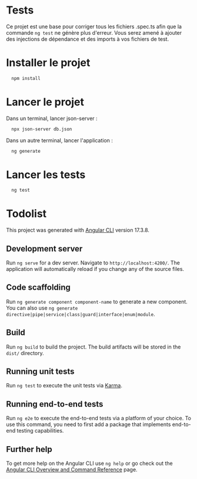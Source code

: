 # Tests
Ce projet est une base pour corriger tous les fichiers .spec.ts afin que la commande ``ng test`` ne génère plus d'erreur.
Vous serez amené à ajouter des injections de dépendance et des imports à vos fichiers de test.
# Installer le projet 
```bash
  npm install
```
# Lancer le projet 
Dans un terminal, lancer json-server :
```bash
  npx json-server db.json
```

Dans un autre terminal, lancer l'application :
```bash
  ng generate
```
# Lancer les tests 
```bash
  ng test
```
# Todolist

This project was generated with [Angular CLI](https://github.com/angular/angular-cli) version 17.3.8.

## Development server

Run `ng serve` for a dev server. Navigate to `http://localhost:4200/`. The application will automatically reload if you change any of the source files.

## Code scaffolding

Run `ng generate component component-name` to generate a new component. You can also use `ng generate directive|pipe|service|class|guard|interface|enum|module`.

## Build

Run `ng build` to build the project. The build artifacts will be stored in the `dist/` directory.

## Running unit tests

Run `ng test` to execute the unit tests via [Karma](https://karma-runner.github.io).

## Running end-to-end tests

Run `ng e2e` to execute the end-to-end tests via a platform of your choice. To use this command, you need to first add a package that implements end-to-end testing capabilities.

## Further help

To get more help on the Angular CLI use `ng help` or go check out the [Angular CLI Overview and Command Reference](https://angular.io/cli) page.
